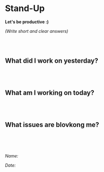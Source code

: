 # **Stand-Up**
**Let's be productive :)**

*(Write short and clear answers)*

<br/><br/>

## **What did I work on yesterday?**

<br/><br/>

## **What am I working on today?**

<br/><br/>

## **What issues are blovkong me?**

<br/><br/><br/>

*Name:*

*Date:*

